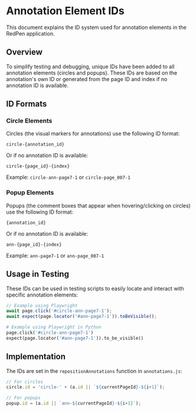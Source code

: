 # Annotation Element IDs

This document explains the ID system used for annotation elements in the RedPen application.

## Overview

To simplify testing and debugging, unique IDs have been added to all annotation elements (circles and popups). These IDs are based on the annotation's own ID or generated from the page ID and index if no annotation ID is available.

## ID Formats

### Circle Elements

Circles (the visual markers for annotations) use the following ID format:
```
circle-{annotation_id}
```

Or if no annotation ID is available:
```
circle-{page_id}-{index}
```

Example: `circle-ann-page7-1` or `circle-page_007-1`

### Popup Elements

Popups (the comment boxes that appear when hovering/clicking on circles) use the following ID format:
```
{annotation_id}
```

Or if no annotation ID is available:
```
ann-{page_id}-{index}
```

Example: `ann-page7-1` or `ann-page_007-1`

## Usage in Testing

These IDs can be used in testing scripts to easily locate and interact with specific annotation elements:

```javascript
// Example using Playwright
await page.click('#circle-ann-page7-1');
await expect(page.locator('#ann-page7-1')).toBeVisible();
```

```python
# Example using Playwright in Python
page.click('#circle-ann-page7-1')
expect(page.locator('#ann-page7-1')).to_be_visible()
```

## Implementation

The IDs are set in the `repositionAnnotations` function in `annotations.js`:

```javascript
// For circles
circle.id = 'circle-' + (a.id || `${currentPageId}-${i+1}`);

// For popups
popup.id = (a.id || `ann-${currentPageId}-${i+1}`);
```